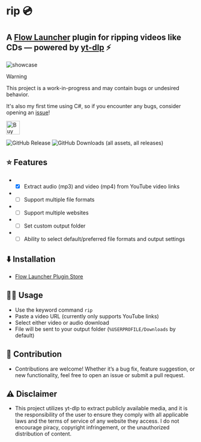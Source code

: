 rip 💿
==================

## A [Flow Launcher](https://github.com/Flow-Launcher/Flow.Launcher) plugin for ripping videos like CDs — powered by [yt-dlp](https://github.com/yt-dlp/yt-dlp) ⚡

![showcase](https://github.com/user-attachments/assets/5162c892-b5c2-4603-b335-265f6b6e8ce8)


> [!WARNING]
> This project is a work-in-progress and may contain bugs or undesired behavior.
> 
> It's also my first time using C#, so if you encounter any bugs, consider opening an [issue](https://github.com/iivinn/rip/issues)!

<a href='https://ko-fi.com/O5O71IJ23T' target='_blank'><img height='36' style='border:0px;height:36px;' src='https://storage.ko-fi.com/cdn/kofi6.png?v=6' border='0' alt='Buy Me a Coffee at ko-fi.com' /></a>

![GitHub Release](https://img.shields.io/github/v/release/iivinn/rip) ![GitHub Downloads (all assets, all releases)](https://img.shields.io/github/downloads/iivinn/rip/total)

## ⭐ Features
- - [x] Extract audio (mp3) and video (mp4) from YouTube video links
- - [ ] Support multiple file formats
- - [ ] Support multiple websites
- - [ ] Set custom output folder
- - [ ] Ability to select default/preferred file formats and output settings

## ⬇️ Installation
- [Flow Launcher Plugin Store](https://github.com/Flow-Launcher/Flow.Launcher/?tab=readme-ov-file#-plugin-store)

## 👨‍💻 Usage
- Use the keyword command `rip`
- Paste a video URL (currently only supports YouTube links)
- Select either video or audio download
- File will be sent to your output folder (`%USERPROFILE/Downloads` by default)

## 🙌 Contribution
- Contributions are welcome! Whether it’s a bug fix, feature suggestion, or new functionality, feel free to open an issue or submit a pull request.

## ⚠  Disclaimer
- This project utilizes yt-dlp to extract publicly available media, and it is the responsibility of the user to ensure they comply with all applicable laws and the terms of service of any website they access. I do not encourage piracy, copyright infringement, or the unauthorized distribution of content.

